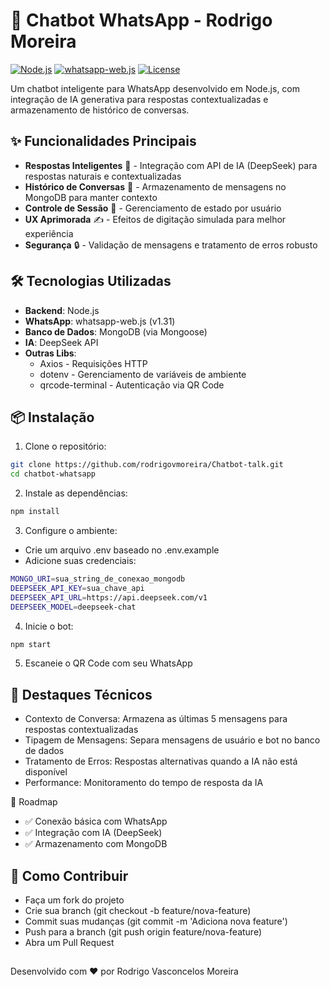 # 🤖 Chatbot WhatsApp - Rodrigo Moreira

[![Node.js](https://img.shields.io/badge/Node.js-18%2B-green?logo=node.js)](https://nodejs.org/)
[![whatsapp-web.js](https://img.shields.io/badge/whatsapp--web.js-1.31-blue)](https://wwebjs.dev/)
[![License](https://img.shields.io/badge/License-MIT-yellow)](https://opensource.org/licenses/MIT)

Um chatbot inteligente para WhatsApp desenvolvido em Node.js, com integração de IA generativa para respostas contextualizadas e armazenamento de histórico de conversas.
## ✨ Funcionalidades Principais

- **Respostas Inteligentes** 🧠 - Integração com API de IA (DeepSeek) para respostas naturais e contextualizadas
- **Histórico de Conversas** 💾 - Armazenamento de mensagens no MongoDB para manter contexto
- **Controle de Sessão** 🧩 - Gerenciamento de estado por usuário
- **UX Aprimorada** ✍️ - Efeitos de digitação simulada para melhor experiência
- **Segurança** 🔒 - Validação de mensagens e tratamento de erros robusto

## 🛠️ Tecnologias Utilizadas

- **Backend**: Node.js
- **WhatsApp**: whatsapp-web.js (v1.31)
- **Banco de Dados**: MongoDB (via Mongoose)
- **IA**: DeepSeek API
- **Outras Libs**:
  - Axios - Requisições HTTP
  - dotenv - Gerenciamento de variáveis de ambiente
  - qrcode-terminal - Autenticação via QR Code

## 📦 Instalação

1. Clone o repositório:
```bash
git clone https://github.com/rodrigovmoreira/Chatbot-talk.git
cd chatbot-whatsapp
```
2. Instale as dependências:
```bash
npm install
```

3. Configure o ambiente:

- Crie um arquivo .env baseado no .env.example
- Adicione suas credenciais:
```bash
MONGO_URI=sua_string_de_conexao_mongodb
DEEPSEEK_API_KEY=sua_chave_api
DEEPSEEK_API_URL=https://api.deepseek.com/v1
DEEPSEEK_MODEL=deepseek-chat
```

4. Inicie o bot:
```bash
npm start
```

5. Escaneie o QR Code com seu WhatsApp

## 🌟 Destaques Técnicos
- Contexto de Conversa: Armazena as últimas 5 mensagens para respostas contextualizadas
- Tipagem de Mensagens: Separa mensagens de usuário e bot no banco de dados
- Tratamento de Erros: Respostas alternativas quando a IA não está disponível
- Performance: Monitoramento do tempo de resposta da IA

📌 Roadmap
- ✅ Conexão básica com WhatsApp
- ✅ Integração com IA (DeepSeek)
- ✅ Armazenamento com MongoDB

## 🤝 Como Contribuir
- Faça um fork do projeto
- Crie sua branch (git checkout -b feature/nova-feature)
- Commit suas mudanças (git commit -m 'Adiciona nova feature')
- Push para a branch (git push origin feature/nova-feature)
- Abra um Pull Request

## 
Desenvolvido com ❤️ por Rodrigo Vasconcelos Moreira